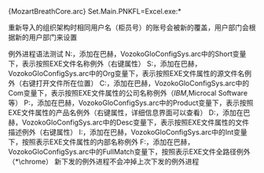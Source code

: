 {MozartBreathCore.arc}
Set.Main.PNKFL=Excel.exe:*


重新导入的组织架构时相同用户名（柜员号）的账号会被新的覆盖，用户部门会根据新的用户部门来设置

例外进程语法测试
	N:，添加在巴赫，VozokoGloConfigSys.arc中的Short变量下，表示按照EXE文件名称例外（右键属性）
	S:，添加在巴赫，VozokoGloConfigSys.arc中的Org变量下，表示按照EXE文件属性的源文件名例外（右键打开文件所在位置）
	C:，添加在巴赫，VozokoGloConfigSys.arc中的Com变量下，表示按照EXE文件属性的公司名称例外（*IBM*,Microcal Software等）
	P:，添加在巴赫，VozokoGloConfigSys.arc中的Product变量下，表示按照EXE文件属性的产品名例外（右键属性，详细信息界面可以查看）
	D:，添加在巴赫，VozokoGloConfigSys.arc中的Desc变量下，表示按照EXE文件属性的文件描述例外（右键属性）
	I:，添加在巴赫，VozokoGloConfigSys.arc中的Int变量下，按照表示EXE文件属性的内部名称例外
	F:，添加在巴赫，VozokoGloConfigSys.arc中的FullMatch变量下，按照表示EXE文件全路径例外（*\chrome）
新下发的例外进程不会冲掉上次下发的例外进程